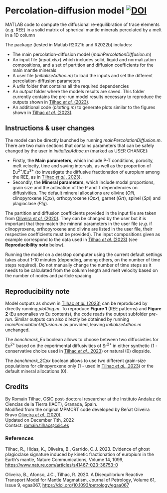 # Percolation-diffusion model [![DOI](https://zenodo.org/badge/573516734.svg)](https://zenodo.org/badge/latestdoi/573516734)
MATLAB code to compute the diffusional re-equilibration of trace elements (_e.g._ REE) in a solid matrix of spherical mantle minerals percolated by a melt in a 1D column
    
The package (tested in Matlab R2021b and R2022b) includes:
- The main percolation-diffusion model (_mainPercolationDiffusion.m_)
- An input file (_input.xlsx_) which includes solid, liquid and normalization compositions, and a set of partition and diffusion coefficients for the main mantle minerals
- A user file (_initializeAdhoc.m_) to load the inputs and set the different percolation-diffusion parameters 
- A _utils_ folder that contains all the required dependencies
- An _output_ folder where the models results are saved. This folder currently contains the pre-run model results necessary to reproduce the outputs shown in [Tilhac _et al._ (2023)](https://www.nature.com/articles/s41467-023-36753-0).
- An additional code (_plotting.m_) to generate plots similar to the figures shown in [Tilhac _et al._ (2023)](https://www.nature.com/articles/s41467-023-36753-0).

## Instructions & user changes

The model can be directly launched by running _mainPercolationDiffusion.m_. 
There are two main sections that contains parameters that can be safely changed by the user in _initializeAdhoc.m_ (marked as USER CHANGE):
- Firstly, the **Main parameters**, which include P-T conditions, porosity, melt velocity, time and saving intervals, as well as the proportion of Eu<sup>2+</sup>/Eu<sup>3+</sup> (to investigate the diffusive fractionation of europium among the REE, as in [Tilhac _et al._, 2023](https://www.nature.com/articles/s41467-023-36753-0)).
- Secondly, the **Mineral parameters**, which include modal proportions, grain size and the activation of the P and T dependencies on diffusivities. The default mineral allocations are olivine (_Oli_), clinopyroxene (_Cpx_), orthopyroxene (_Opx_), garnet (_Grt_), spinel (_Spl_) and plagioclase (_Plg_).

The partition and diffusion coefficients provided in the input file are taken from [Oliveira _et al._ (2020)](https://doi.org/10.1093/petrology/egaa067). They can be changed by the user but it is important that they match the mineral parameters in the user file (_e.g._ if clinopyroxene, orthopyroxene and olivine are listed in the user file, their respective coefficients must be provided). The input compositions given as example correspond to the data used in [Tilhac _et al._ (2023)](https://www.nature.com/articles/s41467-023-36753-0) (see **Reproducibility note** below).

Running the model on a desktop computer using the current default settings takes about 1-10 minutes (depending, among others, on the number of time steps required). Do not manually change the number of time steps as it needs to be calculated from the column length and melt velocity based on the number of nodes and particle spacing.

## Reproducibility note

Model outputs as shown in [Tilhac _et al._ (2023)](https://www.nature.com/articles/s41467-023-36753-0) can be reproduced by directly running _plotting.m_. To reproduce **Figure 1** (REE patterns) and **Figure 2** (Eu anomalies _vs_ Eu contents), the code reads the output subfolder _pre-run_. Similar outputs can also directly be obtained by running _mainPercolationDiffusion.m_ as provided, leaving _initializeAdhoc.m_ unchanged.

The _benchmark_Eu_ boolean allows to choose between two diffusivities for Eu<sup>2+</sup> based on the experimental diffusivities of Sr<sup>2+</sup> in either synthetic (1 - conservative choice used in [Tilhac _et al._, 2023](https://www.nature.com/articles/s41467-023-36753-0)) or natural (0) diopside.

The _benchmark_2Cpx_ boolean allows to use two different grain-size populations for clinopyroxene only (1 - used in [Tilhac _et al._, 2023](https://www.nature.com/articles/s41467-023-36753-0)) or the default mineral allocations (0).

## Credits

By Romain Tilhac, CSIC post-doctoral researcher at the  Instituto Andaluz de Ciencias de la Tierra (IACT), Granada, Spain. <br />
Modified from the original MPMCRT code developed by Beñat Oliveira Bravo [Oliveira _et al._ (2020)](https://doi.org/10.1093/petrology/egaa067). <br /> 
Updated on December 11th, 2022 <br />
Contact: romain.tilhac@csic.es

### References

Tilhac, R., Hidas, K., Oliveira, B., Garrido, C.J. 2023. Evidence of ghost plagioclase signature induced by kinetic fractionation of europium in the Earth’s mantle, Nature Communications, Volume 14, 1099, https://www.nature.com/articles/s41467-023-36753-0

Oliveira, B., Afonso, J.C., Tilhac, R. 2020. A Disequilibrium Reactive Transport Model for Mantle Magmatism, Journal of Petrology, Volume 61, Issue 9, egaa067, https://doi.org/10.1093/petrology/egaa067

